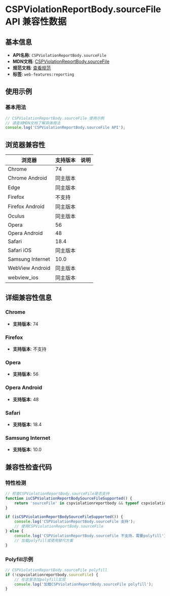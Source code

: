 # CSPViolationReportBody.sourceFile API 兼容性数据

## 基本信息

- **API名称**: `CSPViolationReportBody.sourceFile`
- **MDN文档**: [CSPViolationReportBody.sourceFile](https://developer.mozilla.org/docs/Web/API/CSPViolationReportBody/sourceFile)
- **规范文档**: [查看规范](https://w3c.github.io/webappsec-csp/#dom-cspviolationreportbody-sourcefile)
- **标签**: `web-features:reporting`

## 使用示例

### 基本用法

```javascript
// CSPViolationReportBody.sourceFile 使用示例
// 请查阅MDN文档了解具体用法
console.log('CSPViolationReportBody.sourceFile API');
```

## 浏览器兼容性

| 浏览器 | 支持版本 | 说明 |
|--------|----------|------|
| Chrome | 74 |  |
| Chrome Android | 同主版本 |  |
| Edge | 同主版本 |  |
| Firefox | 不支持 |  |
| Firefox Android | 同主版本 |  |
| Oculus | 同主版本 |  |
| Opera | 56 |  |
| Opera Android | 48 |  |
| Safari | 18.4 |  |
| Safari iOS | 同主版本 |  |
| Samsung Internet | 10.0 |  |
| WebView Android | 同主版本 |  |
| webview_ios | 同主版本 |  |

## 详细兼容性信息

### Chrome

- **支持版本**: 74

### Firefox

- **支持版本**: 不支持

### Opera

- **支持版本**: 56

### Opera Android

- **支持版本**: 48

### Safari

- **支持版本**: 18.4

### Samsung Internet

- **支持版本**: 10.0

## 兼容性检查代码

### 特性检测

```javascript
// 检查CSPViolationReportBody.sourceFile是否支持
function isCSPViolationReportBodySourceFileSupported() {
    return 'sourceFile' in cspviolationreportbody && typeof cspviolationreportbody.sourceFile === 'function';
}

if (isCSPViolationReportBodySourceFileSupported()) {
    console.log('CSPViolationReportBody.sourceFile 支持');
    // 使用CSPViolationReportBody.sourceFile
} else {
    console.log('CSPViolationReportBody.sourceFile 不支持，需要polyfill');
    // 加载polyfill或使用替代方案
}
```

### Polyfill示例

```javascript
// CSPViolationReportBody.sourceFile polyfill
if (!cspviolationreportbody.sourceFile) {
    // 在这里添加polyfill实现
    console.log('加载CSPViolationReportBody.sourceFile polyfill');
}
```

